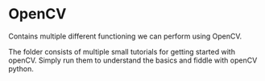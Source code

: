 # OpenCV 
Contains multiple different functioning we can perform using OpenCV.

The folder consists of multiple small tutorials for getting started with openCV.
Simply run them to understand the basics and fiddle with openCV python.
